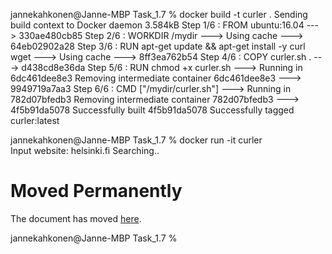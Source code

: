jannekahkonen@Janne-MBP Task_1.7 % docker build -t curler .
    Sending build context to Docker daemon  3.584kB
    Step 1/6 : FROM ubuntu:16.04
    ---> 330ae480cb85
    Step 2/6 : WORKDIR /mydir
    ---> Using cache
    ---> 64eb02902a28
    Step 3/6 : RUN apt-get update && apt-get install -y curl wget
    ---> Using cache
    ---> 8ff3ea762b54
    Step 4/6 : COPY curler.sh .
    ---> d438cd8e36da
    Step 5/6 : RUN chmod +x curler.sh
    ---> Running in 6dc461dee8e3
    Removing intermediate container 6dc461dee8e3
    ---> 9949719a7aa3
    Step 6/6 : CMD ["/mydir/curler.sh"]
    ---> Running in 782d07bfedb3
    Removing intermediate container 782d07bfedb3
    ---> 4f5b91da5078
    Successfully built 4f5b91da5078
    Successfully tagged curler:latest

jannekahkonen@Janne-MBP Task_1.7 % docker run -it curler   
    Input website:
    helsinki.fi
    Searching..
    <!DOCTYPE HTML PUBLIC "-//IETF//DTD HTML 2.0//EN">
    <html><head>
    <title>301 Moved Permanently</title>
    </head><body>
    <h1>Moved Permanently</h1>
    <p>The document has moved <a href="http://www.helsinki.fi/">here</a>.</p>
    </body></html>
    
jannekahkonen@Janne-MBP Task_1.7 % 